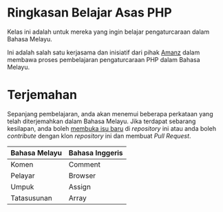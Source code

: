 # Ringkasan Belajar Asas PHP

Kelas ini adalah untuk mereka yang ingin belajar pengaturcaraan dalam Bahasa Melayu. 

Ini adalah salah satu kerjasama dan inisiatif dari pihak [Amanz](https://amanz.my) dalam membawa proses pembelajaran pengaturcaraan PHP dalam Bahasa Melayu.

# Terjemahan

Sepanjang pembelajaran, anda akan menemui beberapa perkataan yang telah diterjemahkan dalam Bahasa Melayu. Jika terdapat sebarang kesilapan, anda boleh [membuka isu baru](https://github.com/nasrulhazim/belajar-asas-php/issues) di *repository* ini atau anda boleh *contribute* dengan klon *repository* ini dan membuat *Pull Request*. 

| Bahasa Melayu | Bahasa Inggeris |
|--------------|-----------------|
| Komen | Comment |
| Pelayar | Browser |
| Umpuk | Assign |
| Tatasusunan | Array |